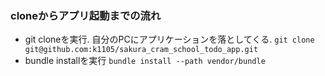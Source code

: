 ### cloneからアプリ起動までの流れ
- git cloneを実行. 自分のPCにアプリケーションを落としてくる.
```git clone git@github.com:k1105/sakura_cram_school_todo_app.git```
- bundle installを実行
```bundle install --path vendor/bundle```

